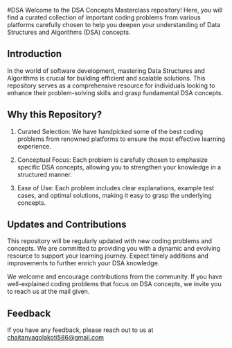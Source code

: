 
#DSA
Welcome to the DSA Concepts Masterclass repository! Here, you will find a curated collection of important coding problems from various platforms carefully chosen to help you deepen your understanding of Data Structures and Algorithms (DSA) concepts.


## Introduction
In the world of software development, mastering Data Structures and Algorithms is crucial for building efficient and scalable solutions. This repository serves as a comprehensive resource for individuals looking to enhance their problem-solving skills and grasp fundamental DSA concepts.

## Why this Repository?
1. Curated Selection: We have handpicked some of the best coding problems from renowned platforms to ensure the most effective learning experience.

2. Conceptual Focus: Each problem is carefully chosen to emphasize specific DSA concepts, allowing you to strengthen your knowledge in a structured manner.

3. Ease of Use: Each problem includes clear explanations, example test cases, and optimal solutions, making it easy to grasp the underlying concepts.

## Updates and Contributions
This repository will be regularly updated with new coding problems and concepts. We are committed to providing you with a dynamic and evolving resource to support your learning journey. Expect timely additions and improvements to further enrich your DSA knowledge.

We welcome and encourage contributions from the community. If you have well-explained coding problems that focus on DSA concepts, we invite you to reach us at the mail given.

## Feedback
If you have any feedback, please reach out to us at chaitanyagolakoti586@gmail.com
